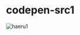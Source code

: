 # codepen-src1
![haeru1](https://github.com/user-attachments/assets/2cb14007-41fe-47b9-827b-54675abb820c)
